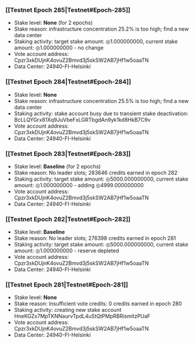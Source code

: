### [[Testnet Epoch 285|Testnet#Epoch-285]]
* Stake level: **None** (for 2 epochs)
* Stake reason: infrastructure concentration 25.2% is too high; find a new data center
* Staking activity: target stake amount: ◎1.000000000, current stake amount: ◎1.000000000 - no change
* Vote account address: Cpzr3xkDUjnK4ovuZ2Bmvd3j5skSW2AB7jHf1w5oaaTN
* Data Center: 24940-FI-Helsinki
### [[Testnet Epoch 284|Testnet#Epoch-284]]
* Stake level: **None**
* Stake reason: infrastructure concentration 25.5% is too high; find a new data center
* Staking activity: stake account busy due to transient stake deactivation: BcLLQYGrx81Xq9JuVbeFxLGRTbgdAn9yk1kd8HkB7C9v
* Vote account address: Cpzr3xkDUjnK4ovuZ2Bmvd3j5skSW2AB7jHf1w5oaaTN
* Data Center: 24940-FI-Helsinki
### [[Testnet Epoch 283|Testnet#Epoch-283]]
* Stake level: **Baseline** (for 2 epochs)
* Stake reason: No leader slots; 283646 credits earned in epoch 282
* Staking activity: target stake amount: ◎5000.000000000, current stake amount: ◎1.000000000 - adding ◎4999.000000000
* Vote account address: Cpzr3xkDUjnK4ovuZ2Bmvd3j5skSW2AB7jHf1w5oaaTN
* Data Center: 24940-FI-Helsinki
### [[Testnet Epoch 282|Testnet#Epoch-282]]
* Stake level: **Baseline**
* Stake reason: No leader slots; 276398 credits earned in epoch 281
* Staking activity: target stake amount: ◎5000.000000000, current stake amount: ◎1.000000000 - reserve depleted
* Vote account address: Cpzr3xkDUjnK4ovuZ2Bmvd3j5skSW2AB7jHf1w5oaaTN
* Data Center: 24940-FI-Helsinki
### [[Testnet Epoch 281|Testnet#Epoch-281]]
* Stake level: **None**
* Stake reason: Insufficient vote credits: 0 credits earned in epoch 280
* Staking activity: creating new stake account HneKGZx7MpTKNNaurvTpdL4uStQtPMpRBRismitzPUaF
* Vote account address: Cpzr3xkDUjnK4ovuZ2Bmvd3j5skSW2AB7jHf1w5oaaTN
* Data Center: 24940-FI-Helsinki